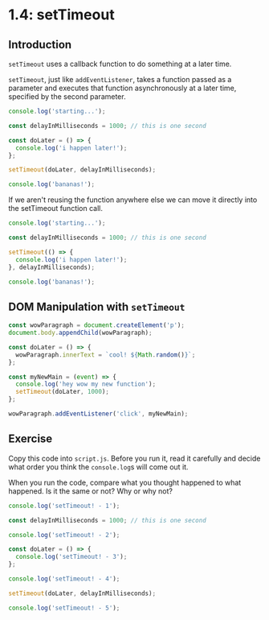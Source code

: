 # 1.4: setTimeout

## Introduction

`setTimeout` uses a callback function to do something at a later time.

`setTimeout`, just like `addEventListener`, takes a function passed as a parameter and executes that function asynchronously at a later time, specified by the second parameter.

```javascript
console.log('starting...');

const delayInMilliseconds = 1000; // this is one second

const doLater = () => {
  console.log('i happen later!');
};

setTimeout(doLater, delayInMilliseconds);

console.log('bananas!');
```

If we aren't reusing the function anywhere else we can move it directly into the setTimeout function call.

```javascript
console.log('starting...');

const delayInMilliseconds = 1000; // this is one second

setTimeout(() => {
  console.log('i happen later!');
}, delayInMilliseconds);

console.log('bananas!');
```

## DOM Manipulation with `setTimeout`

```javascript
const wowParagraph = document.createElement('p');
document.body.appendChild(wowParagraph);

const doLater = () => {
  wowParagraph.innerText = `cool! ${Math.random()}`;
};

const myNewMain = (event) => {
  console.log('hey wow my new function');
  setTimeout(doLater, 1000);
};

wowParagraph.addEventListener('click', myNewMain);
```

## Exercise

Copy this code into `script.js`. Before you run it, read it carefully and decide what order you think the `console.log`s will come out it.

When you run the code, compare what you thought happened to what happened. Is it the same or not? Why or why not?

```javascript
console.log('setTimeout! - 1');

const delayInMilliseconds = 1000; // this is one second

console.log('setTimeout! - 2');

const doLater = () => {
  console.log('setTimeout! - 3');
};

console.log('setTimeout! - 4');

setTimeout(doLater, delayInMilliseconds);

console.log('setTimeout! - 5');
```


